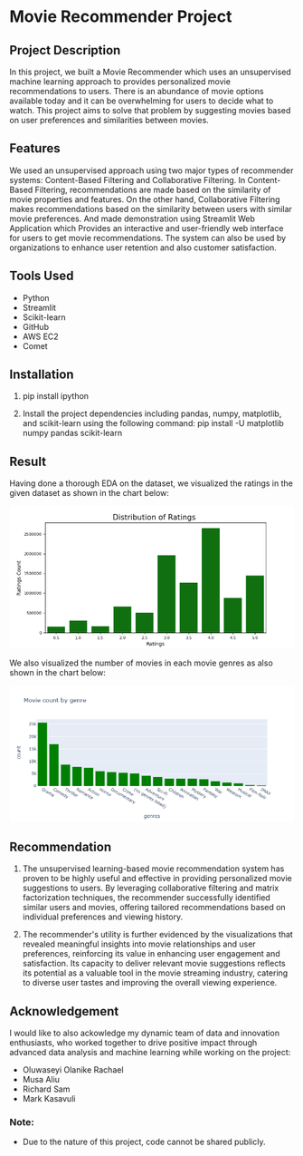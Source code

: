 # Movie Recommender Project

## Project Description

In this project, we built a Movie Recommender which uses an unsupervised machine learning approach to provides personalized movie recommendations to users. There is an abundance of movie options available today and it can be overwhelming for users to decide what to watch. This project aims to solve that problem by suggesting movies based on user preferences and similarities between movies. <br>  

## Features

We used an unsupervised approach using two major types of recommender systems: Content-Based Filtering and Collaborative Filtering. In Content-Based Filtering, recommendations are made based on the similarity of movie properties and features. On the other hand, Collaborative Filtering makes recommendations based on the similarity between users with similar movie preferences. 
And made demonstration using Streamlit Web Application which Provides an interactive and user-friendly web interface for users to get movie recommendations. The system can also be used by organizations to enhance user retention and also customer satisfaction. <br> 

## Tools Used 

* Python
* Streamlit
* Scikit-learn
* GitHub
* AWS EC2
* Comet <br> 

## Installation 

1. pip install ipython 

2. Install the project dependencies including pandas, numpy, matplotlib, and scikit-learn using the following command:
pip install -U matplotlib numpy pandas scikit-learn <br> 

## Result 

Having done a thorough EDA on the dataset, we visualized the ratings in the given dataset as shown in the chart below:

<p align = 'center'>
<img src = "https://github.com/obinnameso/movie_recommender_project/blob/main/imgs/ratings_dist.png?raw=true">
</p>

We also visualized the number of movies in each movie genres as also shown in the chart below: 

<p align = 'center'>
<img src = "https://github.com/obinnameso/movie_recommender_project/blob/main/imgs/movie_count_by_genre.png?raw=true">
</p>

## Recommendation 

1. The unsupervised learning-based movie recommendation system has proven to be highly useful and effective in providing personalized movie suggestions to users. By leveraging collaborative filtering and matrix factorization techniques, the recommender successfully identified similar users and movies, offering tailored recommendations based on individual preferences and viewing history.

2. The recommender's utility is further evidenced by the visualizations that revealed meaningful insights into movie relationships and user preferences, reinforcing its value in enhancing user engagement and satisfaction. Its capacity to deliver relevant movie suggestions reflects its potential as a valuable tool in the movie streaming industry, catering to diverse user tastes and improving the overall viewing experience. <br> 

## Acknowledgement

I would like to also ackowledge my dynamic team of data and innovation enthusiasts, who worked together to drive positive impact through advanced data analysis and machine learning while working on the project:
* Oluwaseyi Olanike Rachael
* Musa Aliu
* Richard Sam 
* Mark Kasavuli <br> 

### Note: 
* Due to the nature of this project, code cannot be shared publicly.





